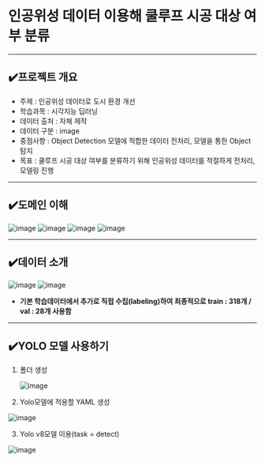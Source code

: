 # 인공위성 데이터 이용해 쿨루프 시공 대상 여부 분류
---
## ✔️프로젝트 개요
- 주제 : 인공위성 데이터로 도시 환경 개선
- 학습과목 : 시각지능 딥러닝
- 데이터 출처 : 자체 제작
- 데이터 구분 : image
- 중점사항 : Object Detection 모델에 적합한 데이터 전처리, 모델을 통한 Object 탐지
- 목표 : 쿨루프 시공 대상 여부를 분류하기 위해 인공위성 데이터를 적절하게 전처리, 모델링 진행
---

## ✔️도메인 이해
![image](https://github.com/user-attachments/assets/f84b4d6e-070d-4f74-a025-73e96a1c0f21)
![image](https://github.com/user-attachments/assets/c75cdc7f-86f6-49d3-8f01-82cfc5ef9d39)
![image](https://github.com/user-attachments/assets/0830b2a4-347a-4456-aa57-b4bfc1c329d2)
![image](https://github.com/user-attachments/assets/ecf91113-793a-4fc3-9821-2b30ba010c1c)

---
## ✔️데이터 소개
![image](https://github.com/user-attachments/assets/96a223bb-2a75-4cc6-ac09-83842470e08a)
![image](https://github.com/user-attachments/assets/854df60a-890c-4c4c-b042-32259722a5a7)
- **기본 학습데이터에서 추가로 직접 수집(labeling)하여 최종적으로 train : 318개 / val : 28개 사용함** 
---
## ✔️YOLO 모델 사용하기
1) 폴더 생성

   ![image](https://github.com/user-attachments/assets/5400cee7-f79d-4b9f-9f0d-102f9fb8ff45)

2) Yolo모델에 적용할 YAML 생성

![image](https://github.com/user-attachments/assets/7710d634-ee4c-4b33-8a16-94bc0f9a0434)

3) Yolo v8모델 이용(task = detect)

![image](https://github.com/user-attachments/assets/38f34fc8-b9ff-461d-ad03-370b57478a17)

